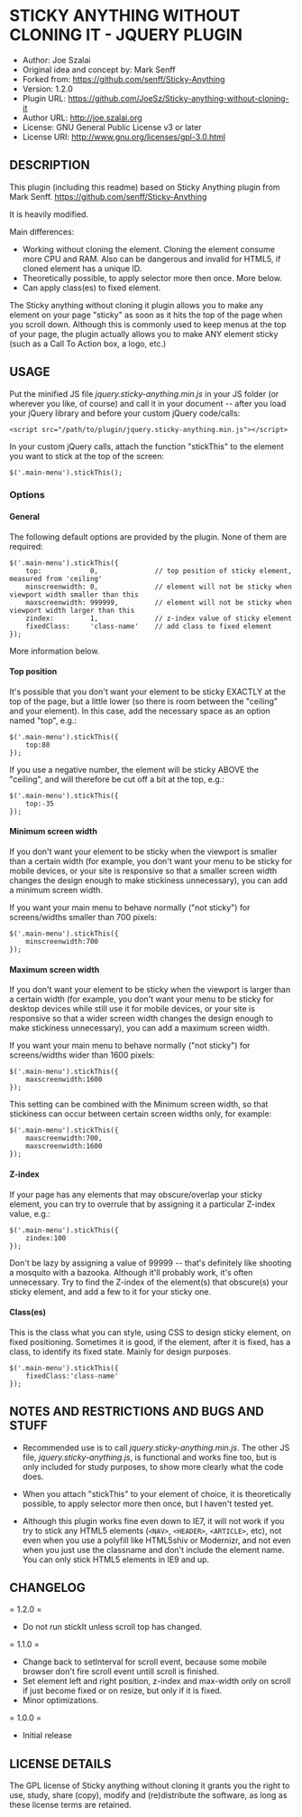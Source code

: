 STICKY ANYTHING WITHOUT CLONING IT - JQUERY PLUGIN
============================================

- Author: Joe Szalai
- Original idea and concept by: Mark Senff
- Forked from: https://github.com/senff/Sticky-Anything
- Version: 1.2.0
- Plugin URL: https://github.com/JoeSz/Sticky-anything-without-cloning-it
- Author URL: http://joe.szalai.org
- License: GNU General Public License v3 or later
- License URI: http://www.gnu.org/licenses/gpl-3.0.html



DESCRIPTION
-----------
This plugin (including this readme) based on Sticky Anything plugin from Mark Senff. https://github.com/senff/Sticky-Anything

It is heavily modified.

Main differences:
- Working without cloning the element. Cloning the element consume more CPU and RAM.
  Also can be dangerous and invalid for HTML5, if cloned element has a unique ID.
- Theoretically possible, to apply selector more then once. More below.
- Can apply class(es) to fixed element.

The Sticky anything without cloning it plugin allows you to make any element on your page "sticky" as soon as it hits the top of the page when you scroll down. Although this is commonly used to keep menus at the top of your page, the plugin actually allows you to make ANY element sticky (such as a Call To Action box, a logo, etc.)



USAGE
-----

Put the minified JS file *jquery.sticky-anything.min.js* in your JS folder (or wherever you like, of course) and call it in your document -- after you load your jQuery library and before your custom jQuery code/calls:

    <script src="/path/to/plugin/jquery.sticky-anything.min.js"></script>

In your custom jQuery calls, attach the function "stickThis" to the element you want to stick at the top of the screen:

    $('.main-menu').stickThis();


### Options

#### General

The following default options are provided by the plugin. None of them are required:

	$('.main-menu').stickThis({
        top: 		    0,		        // top position of sticky element, measured from 'ceiling'
        minscreenwidth:	0,		        // element will not be sticky when viewport width smaller than this
        maxscreenwidth: 999999,		    // element will not be sticky when viewport width larger than this
        zindex: 	    1,		        // z-index value of sticky element
        fixedClass:	    'class-name'    // add class to fixed element
    });

More information below.


#### Top position

It's possible that you don't want your element to be sticky EXACTLY at the top of the page, but a little lower (so there is room between the "ceiling" and your element). In this case, add the necessary space as an option named "top", e.g.:

    $('.main-menu').stickThis({
        top:80
    });

If you use a negative number, the element will be sticky ABOVE the "ceiling", and will therefore be cut off a bit at the top, e.g.:

    $('.main-menu').stickThis({
        top:-35
    });

#### Minimum screen width

If you don't want your element to be sticky when the viewport is smaller than a certain width (for example, you don't want your menu to be sticky for mobile devices, or your site is responsive so that a smaller screen width changes the design enough to make stickiness unnecessary), you can add a minimum screen width.

If you want your main menu to behave normally ("not sticky") for screens/widths smaller than 700 pixels:

    $('.main-menu').stickThis({
        minscreenwidth:700
    });

#### Maximum screen width

If you don't want your element to be sticky when the viewport is larger than a certain width (for example, you don't want your menu to be sticky for desktop devices while still use it for mobile devices, or your site is responsive so that a wider screen width changes the design enough to make stickiness unnecessary), you can add a maximum screen width.

If you want your main menu to behave normally ("not sticky") for screens/widths wider than 1600 pixels:

    $('.main-menu').stickThis({
        maxscreenwidth:1600
    });

This setting can be combined with the Minimum screen width, so that stickiness can occur between certain screen widths only, for example:

    $('.main-menu').stickThis({
        maxscreenwidth:700,
        maxscreenwidth:1600
    });


#### Z-index

If your page has any elements that may obscure/overlap your sticky element, you can try to overrule that by assigning it a particular Z-index value, e.g.:

    $('.main-menu').stickThis({
        zindex:100
    });

Don't be lazy by assigning a value of 99999 -- that's definitely like shooting a mosquito with a bazooka. Although it'll probably work, it's often unnecessary. Try to find the Z-index of the element(s) that obscure(s) your sticky element, and add a few to it for your sticky one.


#### Class(es)

This is the class what you can style, using CSS to design sticky element, on fixed positioning. Sometimes it is good, if the element, after it is fixed, has a class, to identify its fixed state. Mainly for design purposes.

    $('.main-menu').stickThis({
        fixedClass:'class-name'
    });



NOTES AND RESTRICTIONS AND BUGS AND STUFF
-----------------------------------------

- Recommended use is to call *jquery.sticky-anything.min.js*. The other JS file, *jquery.sticky-anything.js*, is functional and works fine too, but is only included for study purposes, to show more clearly what the code does.

- When you attach "stickThis" to your element of choice, it is theoretically possible, to apply selector more then once, but I haven't tested yet.

- Although this plugin works fine even down to IE7, it will not work if you try to stick any HTML5 elements (`<NAV>`, `<HEADER>`, `<ARTICLE>`, etc), not even when you use a polyfill like HTML5shiv or Modernizr, and not even when you just use the classname and don't include the element name. You can only stick HTML5 elements in IE9 and up.

CHANGELOG
---------

= 1.2.0 =
* Do not run stickIt unless scroll top has changed.

= 1.1.0 =
* Change back to setInterval for scroll event, because some mobile browser don't fire scroll event untill scroll is finished.
* Set element left and right position, z-index and max-width only on scroll if just become fixed or on resize, but only if it is fixed.
* Minor optimizations.

= 1.0.0 =
* Initial release


LICENSE DETAILS
---------------
The GPL license of Sticky anything without cloning it grants you the right to use, study, share (copy), modify and (re)distribute the software, as long as these license terms are retained.
